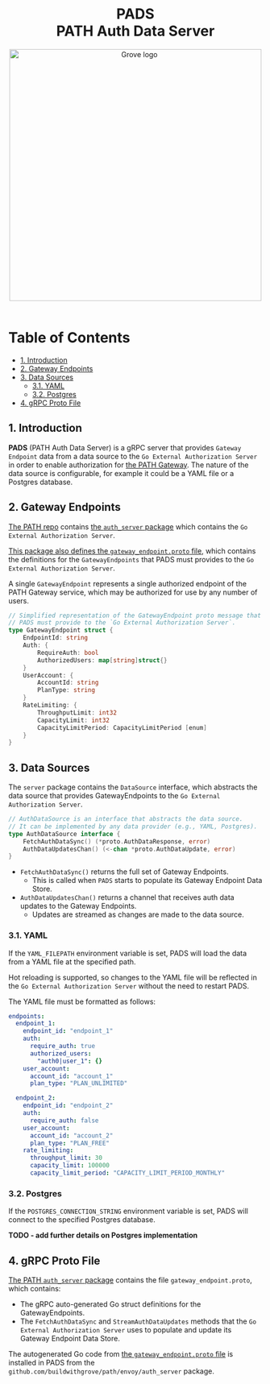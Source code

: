 <div align="center">
<h1>PADS<br/>PATH Auth Data Server</h1>
<img src="https://storage.googleapis.com/grove-brand-assets/Presskit/Logo%20Joined-2.png" alt="Grove logo" width="500"/>

</div>
<br/>

# Table of Contents <!-- omit in toc -->

- [1. Introduction](#1-introduction)
- [2. Gateway Endpoints](#2-gateway-endpoints)
- [3. Data Sources](#3-data-sources)
  - [3.1. YAML](#31-yaml)
  - [3.2. Postgres](#32-postgres)
- [4. gRPC Proto File](#4-grpc-proto-file)

## 1. Introduction

**PADS** (PATH Auth Data Server) is a gRPC server that provides `Gateway Endpoint` data from a data source to the `Go External Authorization Server` in order to enable authorization for [the PATH Gateway](https://github.com/buildwithgrove/path). The nature of the data source is configurable, for example it could be a YAML file or a Postgres database.

## 2. Gateway Endpoints

<!-- TODO_IMPROVE(@commoddity): update link to point to main branch once `envoy-grpc-auth-service` branch is merged -->
[The PATH repo](https://github.com/buildwithgrove/path) contains [the `auth_server` package](https://github.com/buildwithgrove/path/tree/envoy-grpc-auth-service/envoy/auth_server) which contains the `Go External Authorization Server`.

<!-- TODO_IMPROVE(@commoddity): update link to point to main branch once `envoy-grpc-auth-service` branch is merged -->
[This package also defines the `gateway_endpoint.proto` file](https://github.com/buildwithgrove/path/blob/envoy-grpc-auth-service/envoy/auth_server/proto/gateway_endpoint.proto), which contains the definitions for the `GatewayEndpoints` that PADS must provides to the `Go External Authorization Server`.

A single `GatewayEndpoint` represents a single authorized endpoint of the PATH Gateway service, which may be authorized for use by any number of users.

```go
// Simplified representation of the GatewayEndpoint proto message that 
// PADS must provide to the `Go External Authorization Server`.
type GatewayEndpoint struct {
    EndpointId: string
    Auth: {
        RequireAuth: bool
        AuthorizedUsers: map[string]struct{}
    }
    UserAccount: {
        AccountId: string
        PlanType: string
    }
    RateLimiting: {
        ThroughputLimit: int32
        CapacityLimit: int32
        CapacityLimitPeriod: CapacityLimitPeriod [enum]
    }
}
```

## 3. Data Sources

The `server` package contains the `DataSource` interface, which abstracts the data source that provides GatewayEndpoints to the `Go External Authorization Server`.

```go
// AuthDataSource is an interface that abstracts the data source.
// It can be implemented by any data provider (e.g., YAML, Postgres).
type AuthDataSource interface {
	FetchAuthDataSync() (*proto.AuthDataResponse, error)
	AuthDataUpdatesChan() (<-chan *proto.AuthDataUpdate, error)
}

```

- `FetchAuthDataSync()` returns the full set of Gateway Endpoints.
  - This is called when `PADS` starts to populate its Gateway Endpoint Data Store.
- `AuthDataUpdatesChan()` returns a channel that receives auth data updates to the Gateway Endpoints.
  - Updates are streamed as changes are made to the data source.

### 3.1. YAML

If the `YAML_FILEPATH` environment variable is set, PADS will load the data from a YAML file at the specified path.

Hot reloading is supported, so changes to the YAML file will be reflected in the `Go External Authorization Server` without the need to restart PADS.

The YAML file must be formatted as follows:

```yaml
endpoints:
  endpoint_1:
    endpoint_id: "endpoint_1"
    auth:
      require_auth: true
      authorized_users:
        "auth0|user_1": {}
    user_account:
      account_id: "account_1"
      plan_type: "PLAN_UNLIMITED"

  endpoint_2:
    endpoint_id: "endpoint_2"
    auth:
      require_auth: false
    user_account:
      account_id: "account_2"
      plan_type: "PLAN_FREE"
    rate_limiting:
      throughput_limit: 30
      capacity_limit: 100000
      capacity_limit_period: "CAPACITY_LIMIT_PERIOD_MONTHLY"
```

### 3.2. Postgres

If the `POSTGRES_CONNECTION_STRING` environment variable is set, PADS will connect to the specified Postgres database.

**TODO - add further details on Postgres implementation**

## 4. gRPC Proto File

<!-- TODO_IMPROVE(@commoddity): update link to point to main branch once `envoy-grpc-auth-service` branch is merged -->
[The PATH `auth_server` package](https://github.com/buildwithgrove/path/tree/envoy-grpc-auth-service/envoy/auth_server) contains the file `gateway_endpoint.proto`, which contains:
- The gRPC auto-generated Go struct definitions for the GatewayEndpoints.
- The `FetchAuthDataSync` and `StreamAuthDataUpdates` methods that the `Go External Authorization Server` uses to populate and update its Gateway Endpoint Data Store.

<!-- TODO_IMPROVE(@commoddity): update link to point to main branch once `envoy-grpc-auth-service` branch is merged -->
The autogenerated Go code from [the `gateway_endpoint.proto` file](https://github.com/buildwithgrove/path/blob/envoy-grpc-auth-service/envoy/auth_server/proto/gateway_endpoint.proto) is installed in PADS from the `github.com/buildwithgrove/path/envoy/auth_server` package.